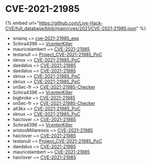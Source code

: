 # CVE-2021-21985
{% embed url="https://github.com/Live-Hack-CVE/full_database/blob/main/cves/2021/CVE-2021-21985.json" %}

* xnianq ~> [cve-2021-21985_exp](https://www.alice-snow.ru/2021/database/cve-2021-21985/cve-2021-21985_exp-xnianq)
* Schira4396 ~> [VcenterKiller](https://www.alice-snow.ru/2021/database/cve-2021-21985/vcenterkiller-schira4396)
* mauricelambert ~> [CVE-2021-21985](https://www.alice-snow.ru/2021/database/cve-2021-21985/cve-2021-21985-mauricelambert)
* testanull ~> [Project_CVE-2021-21985_PoC](https://www.alice-snow.ru/2021/database/cve-2021-21985/project_cve-2021-21985_poc-testanull)
* sknux ~> [CVE-2021-21985_PoC](https://www.alice-snow.ru/2021/database/cve-2021-21985/cve-2021-21985_poc-sknux)
* daedalus ~> [CVE-2021-21985](https://www.alice-snow.ru/2021/database/cve-2021-21985/cve-2021-21985-daedalus)
* daedalus ~> [CVE-2021-21985](https://www.alice-snow.ru/2021/database/cve-2021-21985/cve-2021-21985-daedalus)
* sknux ~> [CVE-2021-21985_PoC](https://www.alice-snow.ru/2021/database/cve-2021-21985/cve-2021-21985_poc-sknux)
* sknux ~> [CVE-2021-21985_PoC](https://www.alice-snow.ru/2021/database/cve-2021-21985/cve-2021-21985_poc-sknux)
* onSec-fr ~> [CVE-2021-21985-Checker](https://www.alice-snow.ru/2021/database/cve-2021-21985/cve-2021-21985-checker-onsec-fr)
* Schira4396 ~> [VcenterKiller](https://www.alice-snow.ru/2021/database/cve-2021-21985/vcenterkiller-schira4396)
* bigbroke ~> [CVE-2021-21985](https://www.alice-snow.ru/2021/database/cve-2021-21985/cve-2021-21985-bigbroke)
* onSec-fr ~> [CVE-2021-21985-Checker](https://www.alice-snow.ru/2021/database/cve-2021-21985/cve-2021-21985-checker-onsec-fr)
* alt3kx ~> [CVE-2021-21985_PoC](https://www.alice-snow.ru/2021/database/cve-2021-21985/cve-2021-21985_poc-alt3kx)
* sknux ~> [CVE-2021-21985_PoC](https://www.alice-snow.ru/2021/database/cve-2021-21985/cve-2021-21985_poc-sknux)
* haiclover ~> [CVE-2021-21985](https://www.alice-snow.ru/2021/database/cve-2021-21985/cve-2021-21985-haiclover)
* Schira4396 ~> [VcenterKiller](https://www.alice-snow.ru/2021/database/cve-2021-21985/vcenterkiller-schira4396)
* aristosMiliaressis ~> [CVE-2021-21985](https://www.alice-snow.ru/2021/database/cve-2021-21985/cve-2021-21985-aristosmiliaressis)
* haiclover ~> [CVE-2021-21985](https://www.alice-snow.ru/2021/database/cve-2021-21985/cve-2021-21985-haiclover)
* testanull ~> [Project_CVE-2021-21985_PoC](https://www.alice-snow.ru/2021/database/cve-2021-21985/project_cve-2021-21985_poc-testanull)
* daedalus ~> [CVE-2021-21985](https://www.alice-snow.ru/2021/database/cve-2021-21985/cve-2021-21985-daedalus)
* mauricelambert ~> [CVE-2021-21985](https://www.alice-snow.ru/2021/database/cve-2021-21985/cve-2021-21985-mauricelambert)
* haiclover ~> [CVE-2021-21985](https://www.alice-snow.ru/2021/database/cve-2021-21985/cve-2021-21985-haiclover)